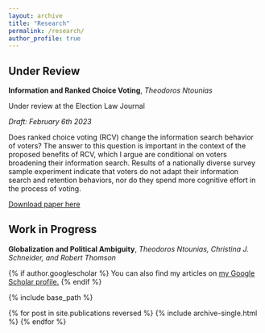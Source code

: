 ```yaml
---
layout: archive
title: "Research"
permalink: /research/
author_profile: true
---
```


## Under Review

**Information and Ranked Choice Voting**, _Theodoros Ntounias_

Under review at the Election Law Journal

_Draft: February 6th 2023_

Does ranked choice voting (RCV) change the information search behavior of voters? The answer to this question is important in the context of the proposed benefits of RCV, which I argue are conditional on voters broadening their information search. Results of a nationally diverse survey sample experiment indicate that voters do not adapt their information search and retention behaviors, nor do they spend more cognitive effort in the process of voting.

[Download paper here](http://tdounias.github.io/files/rcv_02_2023.pdf)

## Work in Progress

**Globalization and Political Ambiguity**, _Theodoros Ntounias, Christina J. Schneider, and Robert Thomson_

{% if author.googlescholar %}
  You can also find my articles on <u><a href="{{author.googlescholar}}">my Google Scholar profile</a>.</u>
{% endif %}

{% include base_path %}

{% for post in site.publications reversed %}
  {% include archive-single.html %}
{% endfor %}
